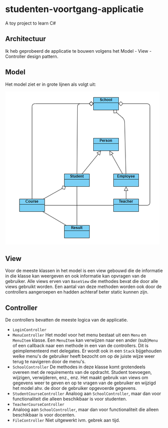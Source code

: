 # studenten-voortgang-applicatie

A toy project to learn C#

## Architectuur
Ik heb geprobeerd de applicatie te bouwen volgens het Model - View - Controller design pattern.

## Model
Het model ziet er in grote lijnen als volgt uit:

![Klasse diagram](https://github.com/jimmy-tak/studenten-voortgang-applicatie/blob/master/class_diagram.png)

## View
Voor de meeste klassen in het model is een view gebouwd die de informatie in die klasse kan weergeven en ook informatie kan opvragen van de gebruiker. Alle views erven van `BaseView` die methodes bevat die door alle views gebruikt worden. Een aantal van deze methoden worden ook door de controllers aangeroepen en hadden achteraf beter static kunnen zijn.

## Controller
De controllers bevatten de meeste logica van de applicatie.

- `LoginController` 
- `MenuController`
Het model voor het menu bestaat uit een `Menu` en `MenuItem` klasse. Een `MenuItem` kan verwijzen naar een ander (sub)`Menu` of een callback naar een methode in een van de controllers. Dit is geimplementeerd met delegates. Er wordt ook in een `Stack` bijgehouden welke menu's de gebruiker heeft bezocht om op de juiste wijze weer terug te navigeren door de menu's. 
- `SchoolController`
De methodes in deze klasse komt grotendeels overeen met de requirements van de opdracht. Student toevoegen, wijzigen, verwijderen, enz., enz. Het maakt gebruik van views om gegevens weer te geven en op te vragen van de gebruiker en wijzigd het model ahv. de door de gebruiker opgevoerde gegevens.
- `StudentCourseController`
Analoog aan `SchoolController`, maar dan voor functionaliteit die alleen beschikbaar is voor studenten.
- `TeacherCourseController` 
- Analoog aan `SchoolController`, maar dan voor functionaliteit die alleen beschikbaar is voor docenten.
- `FileController` Niet uitgewerkt ivm. gebrek aan tijd.
